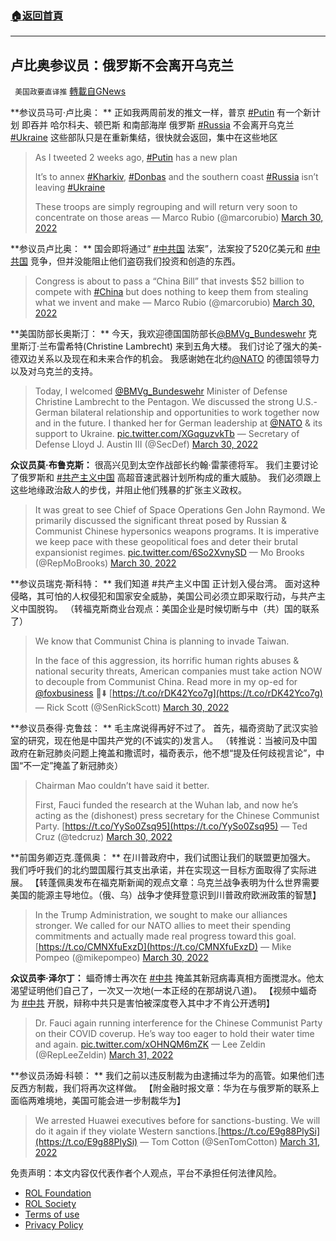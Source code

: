 ###  [:house:返回首頁](https://github.com/ourhimalayas/txt)
---


## 卢比奥参议员：俄罗斯不会离开乌克兰
` 美国政要直译推` [轉載自GNews](https://gnews.org/zh-hans/2261066/)

**参议员马可·卢比奥： **
正如我两周前发的推文一样，普京 [#Putin](https://gettr.com/hashtag/%23Putin) 有一个新计划 即吞并 哈尔科夫、顿巴斯 和南部海岸 俄罗斯 [#Russia](https://gettr.com/hashtag/%23Russia) 不会离开乌克兰 [#Ukraine](https://gettr.com/hashtag/%23Ukraine) 这些部队只是在重新集结，很快就会返回，集中在这些地区



> As I tweeted 2 weeks ago, [#Putin](https://twitter.com/hashtag/Putin?src=hash&amp;ref_src=twsrc%5Etfw) has a new plan 
> 
> It’s to annex [#Kharkiv](https://twitter.com/hashtag/Kharkiv?src=hash&amp;ref_src=twsrc%5Etfw), [#Donbas](https://twitter.com/hashtag/Donbas?src=hash&amp;ref_src=twsrc%5Etfw) and the southern coast [#Russia](https://twitter.com/hashtag/Russia?src=hash&amp;ref_src=twsrc%5Etfw) isn’t leaving [#Ukraine](https://twitter.com/hashtag/Ukraine?src=hash&amp;ref_src=twsrc%5Etfw) 
> 
> These troops are simply regrouping and will return very soon to concentrate on those areas
> — Marco Rubio (@marcorubio) [March 30, 2022](https://twitter.com/marcorubio/status/1509149893050445825?ref_src=twsrc%5Etfw)



**参议员卢比奥： **
国会即将通过“ [#中共国](https://twitter.com/hashtag/%E4%B8%AD%E5%85%B1%E5%9B%BD?src=hashtag_click) 法案”，法案投了520亿美元和 [#中共国](https://twitter.com/hashtag/%E4%B8%AD%E5%85%B1%E5%9B%BD?src=hashtag_click) 竞争，但并没能阻止他们盗窃我们投资和创造的东西。



> Congress is about to pass a “China Bill” that invests $52 billion to compete with [#China](https://twitter.com/hashtag/China?src=hash&amp;ref_src=twsrc%5Etfw) but does nothing to keep them from stealing what we invent and make
> — Marco Rubio (@marcorubio) [March 30, 2022](https://twitter.com/marcorubio/status/1509148033098919937?ref_src=twsrc%5Etfw)



**美国防部长奥斯汀： **
今天，我欢迎德国国防部长[@BMVg\_Bundeswehr](https://twitter.com/BMVg_Bundeswehr) 克里斯汀·兰布雷希特(Christine Lambrecht) 来到五角大楼。 我们讨论了强大的美-德双边关系以及现在和未来合作的机会。 我感谢她在北约[@NATO](https://twitter.com/NATO) 的德国领导力以及对乌克兰的支持。



> Today, I welcomed [@BMVg\_Bundeswehr](https://twitter.com/BMVg_Bundeswehr?ref_src=twsrc%5Etfw) Minister of Defense Christine Lambrecht to the Pentagon. We discussed the strong U.S.-German bilateral relationship and opportunities to work together now and in the future. I thanked her for German leadership at [@NATO](https://twitter.com/NATO?ref_src=twsrc%5Etfw) & its support to Ukraine. [pic.twitter.com/XGqguzvkTb](https://t.co/XGqguzvkTb)
> — Secretary of Defense Lloyd J. Austin III (@SecDef) [March 30, 2022](https://twitter.com/SecDef/status/1509241680138063872?ref_src=twsrc%5Etfw)



**众议员莫·布鲁克斯：** 
很高兴见到太空作战部长约翰·雷蒙德将军。 我们主要讨论了俄罗斯和 [#共产主义中国](https://twitter.com/hashtag/%E5%85%B1%E4%BA%A7%E4%B8%BB%E4%B9%89%E4%B8%AD%E5%9B%BD?src=hashtag_click) 高超音速武器计划所构成的重大威胁。 我们必须跟上这些地缘政治敌人的步伐，并阻止他们残暴的扩张主义政权。



> It was great to see Chief of Space Operations Gen John Raymond. We primarily discussed the significant threat posed by Russian & Communist Chinese hypersonics weapons programs. It is imperative we keep pace with these geopolitical foes and deter their brutal expansionist regimes. [pic.twitter.com/6So2XvnySD](https://t.co/6So2XvnySD)
> — Mo Brooks (@RepMoBrooks) [March 30, 2022](https://twitter.com/RepMoBrooks/status/1509239780600598532?ref_src=twsrc%5Etfw)



**参议员瑞克·斯科特： **
我们知道 #共产主义中国 正计划入侵台湾。 面对这种侵略，其可怕的人权侵犯和国家安全威胁，美国公司必须立即采取行动，与共产主义中国脱钩。 （转福克斯商业台观点：美国企业是时候切断与中（共）国的联系了）



> We know that Communist China is planning to invade Taiwan.
> 
> In the face of this aggression, its horrific human rights abuses & national security threats, American companies must take action NOW to decouple from Communist China. Read more in my op-ed for [@foxbusiness](https://twitter.com/FoxBusiness?ref_src=twsrc%5Etfw) 👀⬇️ [https://t.co/rDK42Yco7g](https://t.co/rDK42Yco7g)
> — Rick Scott (@SenRickScott) [March 30, 2022](https://twitter.com/SenRickScott/status/1509211140999499776?ref_src=twsrc%5Etfw)



**参议员泰得·克鲁兹： **
毛主席说得再好不过了。 首先，福奇资助了武汉实验室的研究，现在他是中国共产党的(不诚实的)发言人。 （转推说：当被问及中国政府在新冠肺炎问题上掩盖和撒谎时，福奇表示，他不想“提及任何歧视言论”，中国“不一定”掩盖了新冠肺炎）



> Chairman Mao couldn’t have said it better.
> 
> First, Fauci funded the research at the Wuhan lab, and now he’s acting as the (dishonest) press secretary for the Chinese Communist Party. [https://t.co/YySo0Zsq95](https://t.co/YySo0Zsq95)
> — Ted Cruz (@tedcruz) [March 30, 2022](https://twitter.com/tedcruz/status/1509227313468256256?ref_src=twsrc%5Etfw)



**前国务卿迈克.蓬佩奥： **
在川普政府中，我们试图让我们的联盟更加强大。 我们呼吁我们的北约盟国履行其支出承诺，并在实现这一目标方面取得了实际进展。 【转蓬佩奥发布在福克斯新闻的观点文章：乌克兰战争表明为什么世界需要美国的能源主导地位。（俄、乌）战争才使拜登意识到川普政府欧洲政策的智慧】



> In the Trump Administration, we sought to make our alliances stronger. We called for our NATO allies to meet their spending commitments and actually made real progress toward this goal. [https://t.co/CMNXfuExzD](https://t.co/CMNXfuExzD)
> — Mike Pompeo (@mikepompeo) [March 30, 2022](https://twitter.com/mikepompeo/status/1509254900756238347?ref_src=twsrc%5Etfw)



**众议员李·泽尔丁：** 
蝠奇博士再次在 [#中共](https://twitter.com/hashtag/%E4%B8%AD%E5%85%B1?src=hashtag_click) 掩盖其新冠病毒真相方面搅混水。他太渴望证明他们自己了，一次又一次地(一本正经的在那胡说八道)。 【视频中蝠奇为 [#中共](https://twitter.com/hashtag/%E4%B8%AD%E5%85%B1?src=hashtag_click) 开脱，辩称中共只是害怕被深度卷入其中才不肯公开透明】



> Dr. Fauci again running interference for the Chinese Communist Party on their COVID coverup. He’s way too eager to hold their water time and again. [pic.twitter.com/xOHNQM6mZK](https://t.co/xOHNQM6mZK)
> — Lee Zeldin (@RepLeeZeldin) [March 31, 2022](https://twitter.com/RepLeeZeldin/status/1509321538335608844?ref_src=twsrc%5Etfw)



**参议员汤姆·科顿： **
我们之前以违反制裁为由逮捕过华为的高管。如果他们违反西方制裁，我们将再次这样做。 【附金融时报文章：华为在与俄罗斯的联系上面临两难境地，美国可能会进一步制裁华为】



> We arrested Huawei executives before for sanctions-busting. We will do it again if they violate Western sanctions.[https://t.co/E9g88PlySi](https://t.co/E9g88PlySi)
> — Tom Cotton (@SenTomCotton) [March 31, 2022](https://twitter.com/SenTomCotton/status/1509343789936218113?ref_src=twsrc%5Etfw)



 

免责声明：本文内容仅代表作者个人观点，平台不承担任何法律风险。

- [ROL Foundation](https://rolfoundation.org/)
- [ROL Society](https://rolsociety.org/)
- [Terms of use](https://gnews.org/terms-of-use-3/)
- [Privacy Policy](https://gnews.org/privacy-policy/)
